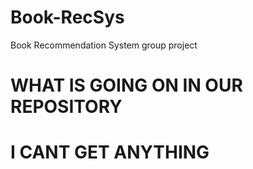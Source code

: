 # Book-RecSys
Book Recommendation System group project


# WHAT IS GOING ON IN OUR REPOSITORY
# I CANT GET ANYTHING
